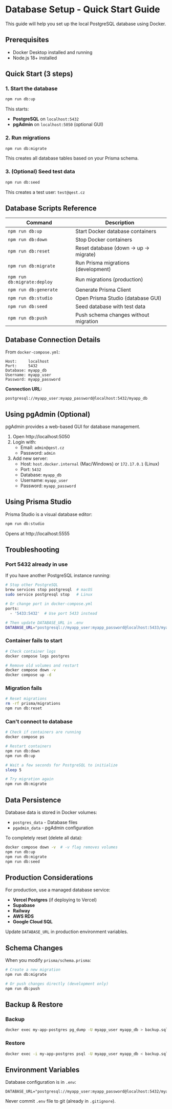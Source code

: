 # Database Setup - Quick Start Guide

This guide will help you set up the local PostgreSQL database using Docker.

## Prerequisites

- Docker Desktop installed and running
- Node.js 18+ installed

## Quick Start (3 steps)

### 1. Start the database

```bash
npm run db:up
```

This starts:
- **PostgreSQL** on `localhost:5432`
- **pgAdmin** on `localhost:5050` (optional GUI)

### 2. Run migrations

```bash
npm run db:migrate
```

This creates all database tables based on your Prisma schema.

### 3. (Optional) Seed test data

```bash
npm run db:seed
```

This creates a test user: `test@qest.cz`

## Database Scripts Reference

| Command | Description |
|---------|-------------|
| `npm run db:up` | Start Docker database containers |
| `npm run db:down` | Stop Docker containers |
| `npm run db:reset` | Reset database (down → up → migrate) |
| `npm run db:migrate` | Run Prisma migrations (development) |
| `npm run db:migrate:deploy` | Run migrations (production) |
| `npm run db:generate` | Generate Prisma Client |
| `npm run db:studio` | Open Prisma Studio (database GUI) |
| `npm run db:seed` | Seed database with test data |
| `npm run db:push` | Push schema changes without migration |

## Database Connection Details

From `docker-compose.yml`:

```
Host:     localhost
Port:     5432
Database: myapp_db
Username: myapp_user
Password: myapp_password
```

**Connection URL:**
```
postgresql://myapp_user:myapp_password@localhost:5432/myapp_db
```

## Using pgAdmin (Optional)

pgAdmin provides a web-based GUI for database management.

1. Open http://localhost:5050
2. Login with:
   - Email: `admin@qest.cz`
   - Password: `admin`
3. Add new server:
   - Host: `host.docker.internal` (Mac/Windows) or `172.17.0.1` (Linux)
   - Port: `5432`
   - Database: `myapp_db`
   - Username: `myapp_user`
   - Password: `myapp_password`

## Using Prisma Studio

Prisma Studio is a visual database editor:

```bash
npm run db:studio
```

Opens at http://localhost:5555

## Troubleshooting

### Port 5432 already in use

If you have another PostgreSQL instance running:

```bash
# Stop other PostgreSQL
brew services stop postgresql  # macOS
sudo service postgresql stop   # Linux

# Or change port in docker-compose.yml
ports:
  - '5433:5432'  # Use port 5433 instead

# Then update DATABASE_URL in .env
DATABASE_URL="postgresql://myapp_user:myapp_password@localhost:5433/myapp_db"
```

### Container fails to start

```bash
# Check container logs
docker compose logs postgres

# Remove old volumes and restart
docker compose down -v
docker compose up -d
```

### Migration fails

```bash
# Reset migrations
rm -rf prisma/migrations
npm run db:reset
```

### Can't connect to database

```bash
# Check if containers are running
docker compose ps

# Restart containers
npm run db:down
npm run db:up

# Wait a few seconds for PostgreSQL to initialize
sleep 5

# Try migration again
npm run db:migrate
```

## Data Persistence

Database data is stored in Docker volumes:
- `postgres_data` - Database files
- `pgadmin_data` - pgAdmin configuration

To completely reset (delete all data):

```bash
docker compose down -v  # -v flag removes volumes
npm run db:up
npm run db:migrate
npm run db:seed
```

## Production Considerations

For production, use a managed database service:
- **Vercel Postgres** (if deploying to Vercel)
- **Supabase**
- **Railway**
- **AWS RDS**
- **Google Cloud SQL**

Update `DATABASE_URL` in production environment variables.

## Schema Changes

When you modify `prisma/schema.prisma`:

```bash
# Create a new migration
npm run db:migrate

# Or push changes directly (development only)
npm run db:push
```

## Backup & Restore

### Backup

```bash
docker exec my-app-postgres pg_dump -U myapp_user myapp_db > backup.sql
```

### Restore

```bash
docker exec -i my-app-postgres psql -U myapp_user myapp_db < backup.sql
```

## Environment Variables

Database configuration is in `.env`:

```env
DATABASE_URL="postgresql://myapp_user:myapp_password@localhost:5432/myapp_db"
```

Never commit `.env` file to git (already in `.gitignore`).
